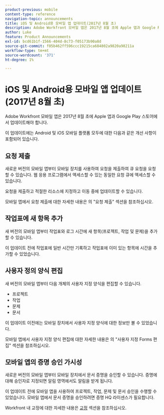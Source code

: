 ```yaml
---
product-previous: mobile
content-type: reference
navigation-topic: announcements
title: iOS 및 Android용 모바일 앱 업데이트(2017년 8월 초)
description: Adobe Workfront 모바일 앱은 2017년 8월 초에 Apple 앱과 Google Play 스토어에서 업데이트해야 합니다.
author: Luke
feature: Product Announcements
exl-id: bcd61b1f-1566-404d-8c73-f05173b90a8d
source-git-commit: f05b462ff596ccc19215ca684802a9820a98211a
workflow-type: tm+mt
source-wordcount: '371'
ht-degree: 1%

---
```


# iOS 및 Android용 모바일 앱 업데이트(2017년 8월 초)

Adobe Workfront 모바일 앱은 2017년 8월 초에 Apple 앱과 Google Play 스토어에서 업데이트해야 합니다. 

이 업데이트에는 Android 및 iOS 모바일 플랫폼 모두에 대한 다음과 같은 개선 사항이 포함되어 있습니다.

## 요청 제출

새로운 버전의 모바일 앱부터 모바일 장치를 사용하여 요청을 제출하여 큐 요청을 요청할 수 있습니다. 웹 응용 프로그램에서 액세스할 수 있는 동일한 요청 큐에 액세스할 수 있습니다. 

요청을 제출하고 적절한 리소스에 지정하고 이동 중에 업데이트할 수 있습니다. 

모바일 앱에서 요청 제출에 대한 자세한 내용은 의 &quot;요청 제출&quot; 섹션을 참조하십시오.



## 작업표에 새 항목 추가

새 버전의 모바일 앱부터 작업표와 로그 시간에 새 항목(프로젝트, 작업 및 문제)을 추가할 수 있습니다.

이 업데이트 전에 작업표에 일반 시간만 기록하고 작업표에 이미 있는 항목에 시간을 추가할 수 있었습니다. 

## 사용자 정의 양식 편집

새 버전의 모바일 앱부터 다음 개체의 사용자 지정 양식을 편집할 수 있습니다.

* 프로젝트
* 작업
* 문제
* 문서 

이 업데이트 이전에는 모바일 장치에서 사용자 지정 양식에 대한 정보만 볼 수 있었습니다. 

모바일 앱에서 사용자 지정 양식 편집에 대한 자세한 내용은 의 &quot;사용자 지정 Forms 편집&quot; 섹션을 참조하십시오.

## 모바일 앱의 증명 승인 가시성

새로운 버전의 모바일 앱부터 모바일 장치에서 문서 증명을 승인할 수 있습니다. 증명에 대해 승인자로 지정되면 알림 영역에서도 알림을 받게 됩니다. 

이 업데이트 전에 모바일 앱을 사용하여 프로젝트, 작업, 문제 및 문서 승인을 수행할 수 있었습니다. 모바일 앱에서 문서 증명을 승인하려면 증명 HQ 라이센스가 필요합니다. 

Workfront 내 교정에 대한 자세한 내용은 [교정](../../../review-and-approve-work/proofing/proofing.md) 섹션을 참조하십시오. 
